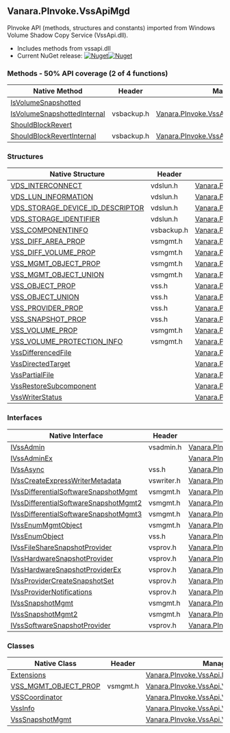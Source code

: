 ## Vanara.PInvoke.VssApiMgd  
PInvoke API (methods, structures and constants) imported from Windows Volume Shadow Copy Service (VssApi.dll).

- Includes methods from vssapi.dll  
- Current NuGet release: [![Nuget](https://img.shields.io/nuget/v/Vanara.PInvoke.VssApiMgd?logo=nuget&style=flat-square)![Nuget](https://img.shields.io/nuget/dt/Vanara.PInvoke.VssApiMgd?label=%20&style=flat-square)](https://www.nuget.org/packages/Vanara.PInvoke.VssApiMgd)  
### Methods - 50% API coverage (2 of 4 functions)  
Native Method | Header | Managed Method  
--- | --- | ---  
[IsVolumeSnapshotted](https://www.google.com/search?num=5&q=IsVolumeSnapshotted+site%3Adocs.microsoft.com) |  |   
[IsVolumeSnapshottedInternal](https://www.google.com/search?num=5&q=IsVolumeSnapshottedInternal+site%3Adocs.microsoft.com) | vsbackup.h | [Vanara.PInvoke.VssApi.VssInfo.IsVolumeSnapshotted](https://github.com/dahall/Vanara/search?l=C%23&q=IsVolumeSnapshotted)  
[ShouldBlockRevert](https://www.google.com/search?num=5&q=ShouldBlockRevert+site%3Adocs.microsoft.com) |  |   
[ShouldBlockRevertInternal](https://www.google.com/search?num=5&q=ShouldBlockRevertInternal+site%3Adocs.microsoft.com) | vsbackup.h | [Vanara.PInvoke.VssApi.VssInfo.ShouldBlockRevert](https://github.com/dahall/Vanara/search?l=C%23&q=ShouldBlockRevert)  
### Structures  
Native Structure | Header | Managed Structure  
--- | --- | ---  
[VDS_INTERCONNECT](https://www.google.com/search?num=5&q=VDS_INTERCONNECT+site%3Adocs.microsoft.com) | vdslun.h | [Vanara.PInvoke.VssApi.VDS_INTERCONNECT](https://github.com/dahall/Vanara/search?l=C%23&q=VDS_INTERCONNECT)  
[VDS_LUN_INFORMATION](https://www.google.com/search?num=5&q=VDS_LUN_INFORMATION+site%3Adocs.microsoft.com) | vdslun.h | [Vanara.PInvoke.VssApi.VDS_LUN_INFORMATION](https://github.com/dahall/Vanara/search?l=C%23&q=VDS_LUN_INFORMATION)  
[VDS_STORAGE_DEVICE_ID_DESCRIPTOR](https://www.google.com/search?num=5&q=VDS_STORAGE_DEVICE_ID_DESCRIPTOR+site%3Adocs.microsoft.com) | vdslun.h | [Vanara.PInvoke.VssApi.VDS_STORAGE_DEVICE_ID_DESCRIPTOR](https://github.com/dahall/Vanara/search?l=C%23&q=VDS_STORAGE_DEVICE_ID_DESCRIPTOR)  
[VDS_STORAGE_IDENTIFIER](https://www.google.com/search?num=5&q=VDS_STORAGE_IDENTIFIER+site%3Adocs.microsoft.com) | vdslun.h | [Vanara.PInvoke.VssApi.VDS_STORAGE_IDENTIFIER](https://github.com/dahall/Vanara/search?l=C%23&q=VDS_STORAGE_IDENTIFIER)  
[VSS_COMPONENTINFO](https://www.google.com/search?num=5&q=VSS_COMPONENTINFO+site%3Adocs.microsoft.com) | vsbackup.h | [Vanara.PInvoke.VssApi.VSS_COMPONENTINFO](https://github.com/dahall/Vanara/search?l=C%23&q=VSS_COMPONENTINFO)  
[VSS_DIFF_AREA_PROP](https://www.google.com/search?num=5&q=VSS_DIFF_AREA_PROP+site%3Adocs.microsoft.com) | vsmgmt.h | [Vanara.PInvoke.VssApi.VSS_DIFF_AREA_PROP](https://github.com/dahall/Vanara/search?l=C%23&q=VSS_DIFF_AREA_PROP)  
[VSS_DIFF_VOLUME_PROP](https://www.google.com/search?num=5&q=VSS_DIFF_VOLUME_PROP+site%3Adocs.microsoft.com) | vsmgmt.h | [Vanara.PInvoke.VssApi.VSS_DIFF_VOLUME_PROP](https://github.com/dahall/Vanara/search?l=C%23&q=VSS_DIFF_VOLUME_PROP)  
[VSS_MGMT_OBJECT_PROP](https://www.google.com/search?num=5&q=VSS_MGMT_OBJECT_PROP+site%3Adocs.microsoft.com) | vsmgmt.h | [Vanara.PInvoke.VssApi.VSS_MGMT_OBJECT_PROP](https://github.com/dahall/Vanara/search?l=C%23&q=VSS_MGMT_OBJECT_PROP)  
[VSS_MGMT_OBJECT_UNION](https://www.google.com/search?num=5&q=VSS_MGMT_OBJECT_UNION+site%3Adocs.microsoft.com) | vsmgmt.h | [Vanara.PInvoke.VssApi.VSS_MGMT_OBJECT_UNION](https://github.com/dahall/Vanara/search?l=C%23&q=VSS_MGMT_OBJECT_UNION)  
[VSS_OBJECT_PROP](https://www.google.com/search?num=5&q=VSS_OBJECT_PROP+site%3Adocs.microsoft.com) | vss.h | [Vanara.PInvoke.VssApi.VSS_OBJECT_PROP](https://github.com/dahall/Vanara/search?l=C%23&q=VSS_OBJECT_PROP)  
[VSS_OBJECT_UNION](https://www.google.com/search?num=5&q=VSS_OBJECT_UNION+site%3Adocs.microsoft.com) | vss.h | [Vanara.PInvoke.VssApi.VSS_OBJECT_UNION](https://github.com/dahall/Vanara/search?l=C%23&q=VSS_OBJECT_UNION)  
[VSS_PROVIDER_PROP](https://www.google.com/search?num=5&q=VSS_PROVIDER_PROP+site%3Adocs.microsoft.com) | vss.h | [Vanara.PInvoke.VssApi.VSS_PROVIDER_PROP](https://github.com/dahall/Vanara/search?l=C%23&q=VSS_PROVIDER_PROP)  
[VSS_SNAPSHOT_PROP](https://www.google.com/search?num=5&q=VSS_SNAPSHOT_PROP+site%3Adocs.microsoft.com) | vss.h | [Vanara.PInvoke.VssApi.VSS_SNAPSHOT_PROP](https://github.com/dahall/Vanara/search?l=C%23&q=VSS_SNAPSHOT_PROP)  
[VSS_VOLUME_PROP](https://www.google.com/search?num=5&q=VSS_VOLUME_PROP+site%3Adocs.microsoft.com) | vsmgmt.h | [Vanara.PInvoke.VssApi.VSS_VOLUME_PROP](https://github.com/dahall/Vanara/search?l=C%23&q=VSS_VOLUME_PROP)  
[VSS_VOLUME_PROTECTION_INFO](https://www.google.com/search?num=5&q=VSS_VOLUME_PROTECTION_INFO+site%3Adocs.microsoft.com) | vsmgmt.h | [Vanara.PInvoke.VssApi.VSS_VOLUME_PROTECTION_INFO](https://github.com/dahall/Vanara/search?l=C%23&q=VSS_VOLUME_PROTECTION_INFO)  
[VssDifferencedFile](https://www.google.com/search?num=5&q=VssDifferencedFile+site%3Adocs.microsoft.com) |  | [Vanara.PInvoke.VssApi.VssDifferencedFile](https://github.com/dahall/Vanara/search?l=C%23&q=VssDifferencedFile)  
[VssDirectedTarget](https://www.google.com/search?num=5&q=VssDirectedTarget+site%3Adocs.microsoft.com) |  | [Vanara.PInvoke.VssApi.VssDirectedTarget](https://github.com/dahall/Vanara/search?l=C%23&q=VssDirectedTarget)  
[VssPartialFile](https://www.google.com/search?num=5&q=VssPartialFile+site%3Adocs.microsoft.com) |  | [Vanara.PInvoke.VssApi.VssPartialFile](https://github.com/dahall/Vanara/search?l=C%23&q=VssPartialFile)  
[VssRestoreSubcomponent](https://www.google.com/search?num=5&q=VssRestoreSubcomponent+site%3Adocs.microsoft.com) |  | [Vanara.PInvoke.VssApi.VssRestoreSubcomponent](https://github.com/dahall/Vanara/search?l=C%23&q=VssRestoreSubcomponent)  
[VssWriterStatus](https://www.google.com/search?num=5&q=VssWriterStatus+site%3Adocs.microsoft.com) |  | [Vanara.PInvoke.VssApi.VssWriterStatus](https://github.com/dahall/Vanara/search?l=C%23&q=VssWriterStatus)  
### Interfaces  
Native Interface | Header | Managed Interface  
--- | --- | ---  
[IVssAdmin](https://www.google.com/search?num=5&q=IVssAdmin+site%3Adocs.microsoft.com) | vsadmin.h | [Vanara.PInvoke.VssApi.IVssAdmin](https://github.com/dahall/Vanara/search?l=C%23&q=IVssAdmin)  
[IVssAdminEx](https://www.google.com/search?num=5&q=IVssAdminEx+site%3Adocs.microsoft.com) |  | [Vanara.PInvoke.VssApi.IVssAdminEx](https://github.com/dahall/Vanara/search?l=C%23&q=IVssAdminEx)  
[IVssAsync](https://www.google.com/search?num=5&q=IVssAsync+site%3Adocs.microsoft.com) | vss.h | [Vanara.PInvoke.VssApi.IVssAsync](https://github.com/dahall/Vanara/search?l=C%23&q=IVssAsync)  
[IVssCreateExpressWriterMetadata](https://www.google.com/search?num=5&q=IVssCreateExpressWriterMetadata+site%3Adocs.microsoft.com) | vswriter.h | [Vanara.PInvoke.VssApi.IVssCreateExpressWriterMetadata](https://github.com/dahall/Vanara/search?l=C%23&q=IVssCreateExpressWriterMetadata)  
[IVssDifferentialSoftwareSnapshotMgmt](https://www.google.com/search?num=5&q=IVssDifferentialSoftwareSnapshotMgmt+site%3Adocs.microsoft.com) | vsmgmt.h | [Vanara.PInvoke.VssApi.IVssDifferentialSoftwareSnapshotMgmt](https://github.com/dahall/Vanara/search?l=C%23&q=IVssDifferentialSoftwareSnapshotMgmt)  
[IVssDifferentialSoftwareSnapshotMgmt2](https://www.google.com/search?num=5&q=IVssDifferentialSoftwareSnapshotMgmt2+site%3Adocs.microsoft.com) | vsmgmt.h | [Vanara.PInvoke.VssApi.IVssDifferentialSoftwareSnapshotMgmt2](https://github.com/dahall/Vanara/search?l=C%23&q=IVssDifferentialSoftwareSnapshotMgmt2)  
[IVssDifferentialSoftwareSnapshotMgmt3](https://www.google.com/search?num=5&q=IVssDifferentialSoftwareSnapshotMgmt3+site%3Adocs.microsoft.com) | vsmgmt.h | [Vanara.PInvoke.VssApi.IVssDifferentialSoftwareSnapshotMgmt3](https://github.com/dahall/Vanara/search?l=C%23&q=IVssDifferentialSoftwareSnapshotMgmt3)  
[IVssEnumMgmtObject](https://www.google.com/search?num=5&q=IVssEnumMgmtObject+site%3Adocs.microsoft.com) | vsmgmt.h | [Vanara.PInvoke.VssApi.IVssEnumMgmtObject](https://github.com/dahall/Vanara/search?l=C%23&q=IVssEnumMgmtObject)  
[IVssEnumObject](https://www.google.com/search?num=5&q=IVssEnumObject+site%3Adocs.microsoft.com) | vss.h | [Vanara.PInvoke.VssApi.IVssEnumObject](https://github.com/dahall/Vanara/search?l=C%23&q=IVssEnumObject)  
[IVssFileShareSnapshotProvider](https://www.google.com/search?num=5&q=IVssFileShareSnapshotProvider+site%3Adocs.microsoft.com) | vsprov.h | [Vanara.PInvoke.VssApi.IVssFileShareSnapshotProvider](https://github.com/dahall/Vanara/search?l=C%23&q=IVssFileShareSnapshotProvider)  
[IVssHardwareSnapshotProvider](https://www.google.com/search?num=5&q=IVssHardwareSnapshotProvider+site%3Adocs.microsoft.com) | vsprov.h | [Vanara.PInvoke.VssApi.IVssHardwareSnapshotProvider](https://github.com/dahall/Vanara/search?l=C%23&q=IVssHardwareSnapshotProvider)  
[IVssHardwareSnapshotProviderEx](https://www.google.com/search?num=5&q=IVssHardwareSnapshotProviderEx+site%3Adocs.microsoft.com) | vsprov.h | [Vanara.PInvoke.VssApi.IVssHardwareSnapshotProviderEx](https://github.com/dahall/Vanara/search?l=C%23&q=IVssHardwareSnapshotProviderEx)  
[IVssProviderCreateSnapshotSet](https://www.google.com/search?num=5&q=IVssProviderCreateSnapshotSet+site%3Adocs.microsoft.com) | vsprov.h | [Vanara.PInvoke.VssApi.IVssProviderCreateSnapshotSet](https://github.com/dahall/Vanara/search?l=C%23&q=IVssProviderCreateSnapshotSet)  
[IVssProviderNotifications](https://www.google.com/search?num=5&q=IVssProviderNotifications+site%3Adocs.microsoft.com) | vsprov.h | [Vanara.PInvoke.VssApi.IVssProviderNotifications](https://github.com/dahall/Vanara/search?l=C%23&q=IVssProviderNotifications)  
[IVssSnapshotMgmt](https://www.google.com/search?num=5&q=IVssSnapshotMgmt+site%3Adocs.microsoft.com) | vsmgmt.h | [Vanara.PInvoke.VssApi.IVssSnapshotMgmt](https://github.com/dahall/Vanara/search?l=C%23&q=IVssSnapshotMgmt)  
[IVssSnapshotMgmt2](https://www.google.com/search?num=5&q=IVssSnapshotMgmt2+site%3Adocs.microsoft.com) | vsmgmt.h | [Vanara.PInvoke.VssApi.IVssSnapshotMgmt2](https://github.com/dahall/Vanara/search?l=C%23&q=IVssSnapshotMgmt2)  
[IVssSoftwareSnapshotProvider](https://www.google.com/search?num=5&q=IVssSoftwareSnapshotProvider+site%3Adocs.microsoft.com) | vsprov.h | [Vanara.PInvoke.VssApi.IVssSoftwareSnapshotProvider](https://github.com/dahall/Vanara/search?l=C%23&q=IVssSoftwareSnapshotProvider)  
### Classes  
Native Class | Header | Managed Class  
--- | --- | ---  
[Extensions](https://www.google.com/search?num=5&q=Extensions+site%3Adocs.microsoft.com) |  | [Vanara.PInvoke.VssApi.Extensions](https://github.com/dahall/Vanara/search?l=C%23&q=Extensions)  
[VSS_MGMT_OBJECT_PROP](https://www.google.com/search?num=5&q=VSS_MGMT_OBJECT_PROP+site%3Adocs.microsoft.com) | vsmgmt.h | [Vanara.PInvoke.VssApi.VSS_MGMT_OBJECT_PROP](https://github.com/dahall/Vanara/search?l=C%23&q=VSS_MGMT_OBJECT_PROP)  
[VSSCoordinator](https://www.google.com/search?num=5&q=VSSCoordinator+site%3Adocs.microsoft.com) |  | [Vanara.PInvoke.VssApi.VSSCoordinator](https://github.com/dahall/Vanara/search?l=C%23&q=VSSCoordinator)  
[VssInfo](https://www.google.com/search?num=5&q=VssInfo+site%3Adocs.microsoft.com) |  | [Vanara.PInvoke.VssApi.VssInfo](https://github.com/dahall/Vanara/search?l=C%23&q=VssInfo)  
[VssSnapshotMgmt](https://www.google.com/search?num=5&q=VssSnapshotMgmt+site%3Adocs.microsoft.com) |  | [Vanara.PInvoke.VssApi.VssSnapshotMgmt](https://github.com/dahall/Vanara/search?l=C%23&q=VssSnapshotMgmt)  
